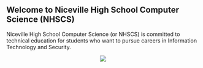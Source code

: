<p align="center">
  <h2>
  Welcome to Niceville High School Computer Science (NHSCS)
  </h2>
</p>

Niceville High School Computer Science (or NHSCS) is committed to technical education for students who want to pursue careers in Information Technology and Security.

<p align="center">
<img src="https://raw.githubusercontent.com/Black-Sector-Technologies/NHSCS/master/resources/logo%20-%20%20scaled.png" width="auto">
</p>
